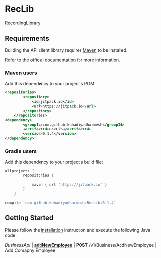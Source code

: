 # RecLib
RecordingLibrary
## Requirements

Building the API client library requires [Maven](https://maven.apache.org/) to be installed.

Refer to the [official documentation](https://maven.apache.org/plugins/maven-deploy-plugin/usage.html) for more information.

### Maven users

Add this dependency to your project's POM:

```xml
<repositories>
		<repository>
		    <id>jitpack.io</id>
		    <url>https://jitpack.io</url>
		</repository>
	</repositories>
<dependency>
	    <groupId>com.github.kuhadiyadharmesh</groupId>
	    <artifactId>RecLib</artifactId>
	    <version>0.1.4</version>
</dependency>
```
### Gradle users

Add this dependency to your project's build file:
```groovy
allprojects {
		repositories {
			...
			maven { url 'https://jitpack.io' }
		}
	}
```



```groovy
compile 'com.github.kuhadiyadharmesh:RecLib:0.1.4'
```


## Getting Started

Please follow the [installation](#installation) instruction and execute the following Java code:

*BusinessApi* | [**addNewEmployee**](docs/BusinessApi.md#addNewEmployee) | **POST** /v1/Business/AddNewEmployee | Add Comapny Employee
